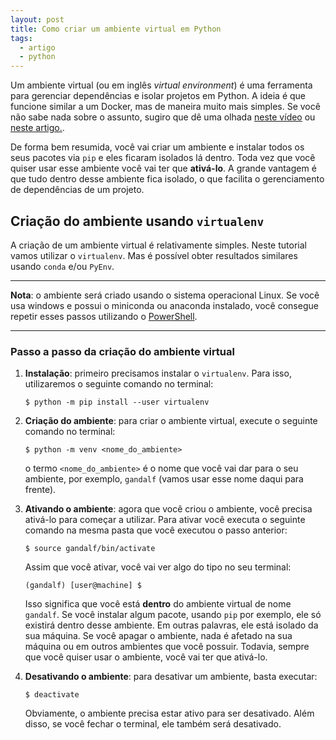 ```yaml
---
layout: post
title: Como criar um ambiente virtual em Python
tags:
  - artigo  
  - python
---
```


Um ambiente virtual (ou em inglês *virtual environment*) é uma ferramenta para gerenciar dependências e isolar projetos em Python. A ideia é que funcione similar a um Docker, mas de maneira muito mais simples. Se você não sabe nada sobre o assunto, sugiro que dê uma olhada [neste vídeo](https://www.youtube.com/watch?v=f_Rf2ZnV1Mk) ou [neste artigo.](https://docs.python.org/pt-br/3/library/venv.html).

De forma bem resumida, você vai criar um ambiente e instalar todos os seus pacotes via `pip` e eles ficaram isolados lá dentro. Toda vez que você quiser usar esse ambiente você vai ter que **ativá-lo**. A grande vantagem é que tudo dentro desse ambiente fica isolado, o que facilita o gerenciamento de dependências de um projeto.


## Criação do ambiente usando `virtualenv`

A criação de um ambiente virtual é relativamente simples. Neste tutorial vamos utilizar o `virtualenv`. Mas é possível obter resultados similares usando `conda` e/ou `PyEnv`.

___
**Nota**: o ambiente será criado usando o sistema operacional Linux. Se você usa windows e possui o miniconda ou anaconda instalado, você consegue repetir esses passos utilizando o [PowerShell](https://docs.microsoft.com/en-us/powershell/).
___


### Passo a passo da criação do ambiente virtual
1. **Instalação**: primeiro precisamos instalar o `virtualenv`. Para isso, utilizaremos o seguinte comando no terminal:
    ```
    $ python -m pip install --user virtualenv
    ```

2. **Criação do ambiente**: para criar o ambiente virtual, execute o seguinte comando no terminal:

    ```
    $ python -m venv <nome_do_ambiente>
    ```
    o termo `<nome_do_ambiente>` é o nome que você vai dar para o seu ambiente, por exemplo, `gandalf` (vamos usar esse nome daqui para frente).

3. **Ativando o ambiente**: agora que você criou o ambiente, você precisa ativá-lo para começar a utilizar. Para ativar você executa o seguinte comando na mesma pasta que você executou o passo anterior:
      ```
      $ source gandalf/bin/activate
      ```
      Assim que você ativar, você vai ver algo do tipo no seu terminal:
      ```
      (gandalf) [user@machine] $
      ```
      Isso significa que você está **dentro** do ambiente virtual de nome `gandalf`. Se você instalar algum pacote, usando `pip` por exemplo, ele só existirá dentro desse ambiente. Em outras palavras, ele está isolado da sua máquina. Se você apagar o ambiente, nada é afetado na sua máquina ou em outros ambientes que você possuir. Todavia, sempre que você quiser usar o ambiente, você vai ter que ativá-lo.

4. **Desativando o ambiente**: para desativar um ambiente, basta executar:
      ```
      $ deactivate
      ```
      Obviamente, o ambiente precisa estar ativo para ser desativado. Além disso, se você fechar o terminal, ele também será desativado.










